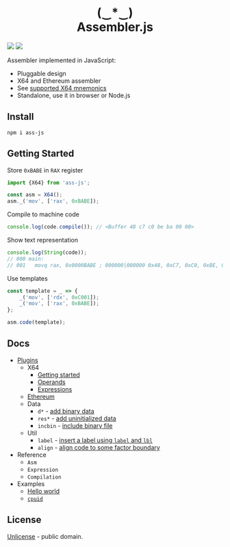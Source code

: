 <div align="center">
<h1>(‿*‿) <br/> Assembler.js</h1>
</div>

[![][npm-badge]][npm-url] [![][travis-badge]][travis-url]

Assembler implemented in JavaScript:

  - Pluggable design
  - X64 and Ethereum assembler
  - See [supported X64 mnemonics](./mnemonics/x64/)
  - Standalone, use it in browser or Node.js

## Install

```shell
npm i ass-js
```

## Getting Started

Store `0xBABE` in `RAX` register

```js
import {X64} from 'ass-js';

const asm = X64();
asm._('mov', ['rax', 0xBABE]);
```

Compile to machine code

```js
console.log(code.compile()); // <Buffer 48 c7 c0 be ba 00 00>
```

Show text representation

```js
console.log(String(code));
// 000 main:
// 001   movq rax, 0x0000BABE ; 000000|000000 0x48, 0xC7, 0xC0, 0xBE, 0xBA, 0x00, 0x00 7 bytes
```

Use templates

```js
const template = _ => {
    _('mov', ['rdx', 0xC001]);
    _('mov', ['rax', 0xBABE]);
};

asm.code(template);
```

## Docs

  - [Plugins](./docs/plugins.md)
    - X64
      - [Getting started](./docs/x64/getting-started.md)
      - [Operands](./docs/x64/operands.md)
      - [Expressions](./docs/x64/expressions.md)
    - [Ethereum](./docs/ethereum/ethereum.md)
    - Data
      - `d*` - [add binary data](./docs/data/db.md)
      - `res*` - [add uninitialized data](./docs/data/resb.md)
      - `incbin` - [include binary file](./docs/data/incbin.md)
    - Util
      - `label` - [insert a label using `label` and `lbl`](./docs/util/label.md)
      - `align` - [align code to some factor boundary](./docs/util/align.md)
  - Reference
    - `Asm`
    - `Expression`
    - `Compilation`
  - Examples
    - [Hello world](./docs/examples/hello_world.md)
    - [`cpuid`](./docs/examples/cpuid.md)

## License

[Unlicense](./LICENSE) - public domain.



[npm-url]: https://www.npmjs.com/package/ass-js
[npm-badge]: https://img.shields.io/npm/v/ass-js.svg
[travis-url]: https://travis-ci.org/streamich/ass-js
[travis-badge]: https://travis-ci.org/streamich/ass-js.svg?branch=master
